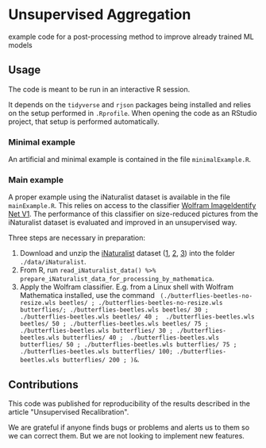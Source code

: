 # Unsupervised Aggregation

example code for a post-processing method to improve already trained ML models

## Usage

The code is meant to be run in an interactive R session.

It depends on the `tidyverse` and `rjson` packages being installed and relies on the setup performed in `.Rprofile`. When opening the code as an RStudio project, that setup is performed automatically.

### Minimal example

An artificial and minimal example is contained in the file `minimalExample.R`.

### Main example

A proper example using the iNaturalist dataset is available in the file `mainExample.R`. 
This relies on access to the classifier 
[Wolfram ImageIdentify Net V1](https://resources.wolframcloud.com/NeuralNetRepository/resources/Wolfram-ImageIdentify-Net-V1). 
The performance of this classifier on size-reduced pictures from the iNaturalist dataset is evaluated and improved in an unsupervised way.

Three steps are necessary in preparation:

1. Download and unzip the [iNaturalist](https://github.com/visipedia/inat_comp) dataset
([1](http://www.vision.caltech.edu/~gvanhorn/datasets/inaturalist/fgvc5_competition/categories.json.tar.gz),
[2](https://storage.googleapis.com/inat_data_2018_us/train2018.json.tar.gz),
[3](https://storage.googleapis.com/inat_data_2018_us/train_val2018.tar.gz))
into the folder `./data/iNaturalist`.
2. From R, run ```read_iNaturalist_data() %>% prepare_iNaturalist_data_for_processing_by_mathematica```.
3. Apply the Wolfram classifier. E.g. from a Linux shell with Wolfram Mathematica installed, use the command ``` (./butterflies-beetles-no-resize.wls beetles/ ; ./butterflies-beetles-no-resize.wls butterflies/; ./butterflies-beetles.wls beetles/ 30 ; ./butterflies-beetles.wls beetles/ 40 ;  ./butterflies-beetles.wls beetles/ 50 ; ./butterflies-beetles.wls beetles/ 75 ; ./butterflies-beetles.wls butterflies/ 30 ; ./butterflies-beetles.wls butterflies/ 40 ;  ./butterflies-beetles.wls butterflies/ 50 ; ./butterflies-beetles.wls butterflies/ 75 ;  ./butterflies-beetles.wls butterflies/ 100; ./butterflies-beetles.wls butterflies/ 200 ; )&```.

## Contributions

This code was published for reproducibility of the results described in the article "Unsupervised Recalibration".

We are grateful if anyone finds bugs or problems and alerts us to them so we can correct them. But we are not looking to implement new features.
